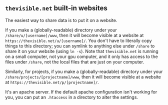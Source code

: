 ## `thevisible.net` built-in websites

The easiest way to share data is to put it on a website.

If you make a (globally-readable) directory under your `/share/u/[username]/www`, then it will become visible at a website at `https://thevisible.net/u/[username]/`.  You don't have to literally copy things to this directory; you can symlink to anything else under `/share` to share it on your website (using `ln -s`).  Note that `thevisible.net` is running on a small computer, not your gpu computer, and it only has access to the files under `/share`, not the local files that are just on your computer.

Similarly, for projects, if you make a (globally-readable) directory under your `/share/projects/[projectname]/www`, then it will become visible at a website at `https://thevisible.net/p/[projectname]/`. 

It's an apache server.  If the default apache configuration isn't working for you, you can put an `.htaccess` in a directory to alter the settings.